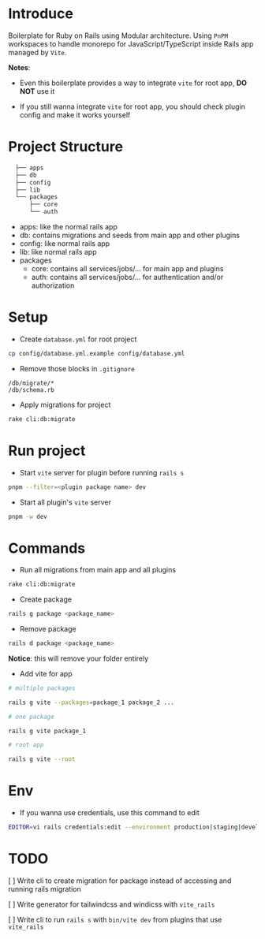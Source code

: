 # Introduce

Boilerplate for Ruby on Rails using Modular architecture. Using `PnPM` workspaces to handle monorepo for JavaScript/TypeScript inside Rails app managed by `Vite`.

**Notes**:

- Even this boilerplate provides a way to integrate `vite` for root app, **DO NOT** use it

- If you still wanna integrate `vite` for root app, you should check plugin config and make it works yourself

# Project Structure

```sh
  ├── apps
  ├── db
  ├── config
  ├── lib
  └── packages
      ├── core
      └── auth
```

- apps: like the normal rails app
- db: contains migrations and seeds from main app and other plugins
- config: like normal rails app
- lib: like normal rails app
- packages
  - core: contains all services/jobs/... for main app and plugins
  - auth: contains all services/jobs/... for authentication and/or authorization

# Setup

- Create `database.yml` for root project

```sh
cp config/database.yml.example config/database.yml
```

- Remove those blocks in `.gitignore`

```
/db/migrate/*
/db/schema.rb
```

- Apply migrations for project

```sh
rake cli:db:migrate
```

# Run project

- Start `vite` server for plugin before running `rails s`

```sh
pnpm --filter=<plugin package name> dev
```

- Start all plugin's `vite` server

```sh
pnpm -w dev
```

# Commands

- Run all migrations from main app and all plugins

```sh
rake cli:db:migrate
```

- Create package

```sh
rails g package <package_name>
```

- Remove package

```sh
rails d package <package_name>
```

**Notice**: this will remove your folder entirely

- Add vite for app

```sh
# multiple packages

rails g vite --packages=package_1 package_2 ...

# one package

rails g vite package_1

# root app

rails g vite --root
```

# Env

- If you wanna use credentials, use this command to edit

```sh
EDITOR=vi rails credentials:edit --environment production|staging|development|test
```

# TODO

[ ] Write cli to create migration for package instead of accessing and running rails migration

[ ] Write generator for tailwindcss and windicss with `vite_rails`

[ ] Write cli to run `rails s` with `bin/vite dev` from plugins that use `vite_rails`
